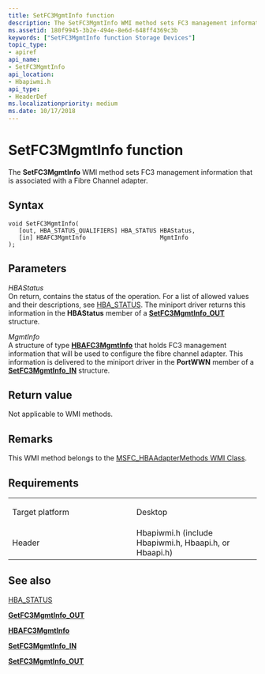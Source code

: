 ```yaml
---
title: SetFC3MgmtInfo function
description: The SetFC3MgmtInfo WMI method sets FC3 management information that is associated with a Fibre Channel adapter.
ms.assetid: 180f9945-3b2e-494e-8e6d-648ff4369c3b
keywords: ["SetFC3MgmtInfo function Storage Devices"]
topic_type:
- apiref
api_name:
- SetFC3MgmtInfo
api_location:
- Hbapiwmi.h
api_type:
- HeaderDef
ms.localizationpriority: medium
ms.date: 10/17/2018
---
```


# SetFC3MgmtInfo function


The **SetFC3MgmtInfo** WMI method sets FC3 management information that is associated with a Fibre Channel adapter.

Syntax
------

```ManagedCPlusPlus
void SetFC3MgmtInfo(
   [out, HBA_STATUS_QUALIFIERS] HBA_STATUS HBAStatus,
   [in] HBAFC3MgmtInfo                     MgmtInfo
);
```

Parameters
----------

*HBAStatus*   
On return, contains the status of the operation. For a list of allowed values and their descriptions, see [HBA\_STATUS](hba-status.md). The miniport driver returns this information in the **HBAStatus** member of a [**SetFC3MgmtInfo\_OUT**](https://docs.microsoft.com/windows-hardware/drivers/ddi/hbapiwmi/ns-hbapiwmi-_setfc3mgmtinfo_out) structure.

*MgmtInfo*   
A structure of type [**HBAFC3MgmtInfo**](https://docs.microsoft.com/windows-hardware/drivers/ddi/hbapiwmi/ns-hbapiwmi-_hbafc3mgmtinfo) that holds FC3 management information that will be used to configure the fibre channel adapter. This information is delivered to the miniport driver in the **PortWWN** member of a [**SetFC3MgmtInfo\_IN**](https://docs.microsoft.com/windows-hardware/drivers/ddi/hbapiwmi/ns-hbapiwmi-_setfc3mgmtinfo_in) structure.

Return value
------------

Not applicable to WMI methods.

Remarks
-------

This WMI method belongs to the [MSFC\_HBAAdapterMethods WMI Class](msfc-hbaadaptermethods-wmi-class.md).

Requirements
------------

<table>
<colgroup>
<col width="50%" />
<col width="50%" />
</colgroup>
<tbody>
<tr class="odd">
<td align="left"><p>Target platform</p></td>
<td align="left">Desktop</td>
</tr>
<tr class="even">
<td align="left"><p>Header</p></td>
<td align="left">Hbapiwmi.h (include Hbapiwmi.h, Hbaapi.h, or Hbaapi.h)</td>
</tr>
</tbody>
</table>

## <span id="see_also"></span>See also


[HBA\_STATUS](hba-status.md)

[**GetFC3MgmtInfo\_OUT**](https://docs.microsoft.com/windows-hardware/drivers/ddi/hbapiwmi/ns-hbapiwmi-_getfc3mgmtinfo_out)

[**HBAFC3MgmtInfo**](https://docs.microsoft.com/windows-hardware/drivers/ddi/hbapiwmi/ns-hbapiwmi-_hbafc3mgmtinfo)

[**SetFC3MgmtInfo\_IN**](https://docs.microsoft.com/windows-hardware/drivers/ddi/hbapiwmi/ns-hbapiwmi-_setfc3mgmtinfo_in)

[**SetFC3MgmtInfo\_OUT**](https://docs.microsoft.com/windows-hardware/drivers/ddi/hbapiwmi/ns-hbapiwmi-_setfc3mgmtinfo_out)

 

 






